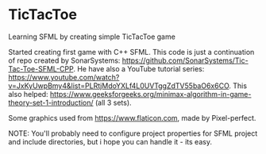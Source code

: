 # TicTacToe
Learning SFML by creating simple TicTacToe game

Started creating first game with C++ SFML. 
This code is just a continuation of repo created by SonarSystems: https://github.com/SonarSystems/Tic-Tac-Toe-SFML-CPP.
He have also a YouTube tutorial series: https://www.youtube.com/watch?v=JxKyUwpBmy4&list=PLRtjMdoYXLf4L0UVTggZdTV55baO6x6CO.
This also helped: https://www.geeksforgeeks.org/minimax-algorithm-in-game-theory-set-1-introduction/ (all 3 sets).

Some graphics used from https://www.flaticon.com, made by Pixel-perfect.

NOTE: You'll probably need to configure project properties for SFML project and include directories, but i hope you can handle it - its easy.
